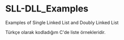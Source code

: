# SLL-DLL_Examples
Examples of Single Linked List and Doubly Linked List

Türkçe olarak kodladığım C'de liste örnekleridir.
